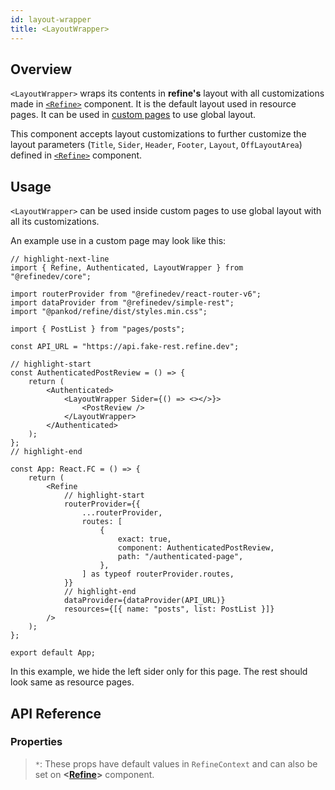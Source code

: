 ```yaml
---
id: layout-wrapper
title: <LayoutWrapper>
---
```


## Overview

`<LayoutWrapper>` wraps its contents in **refine's** layout with all customizations made in [`<Refine>`][refine] component. It is the default layout used in resource pages. It can be used in [custom pages][custom pages] to use global layout.

This component accepts layout customizations to further customize the layout parameters (`Title`, `Sider`, `Header`, `Footer`, `Layout`, `OffLayoutArea`) defined in [`<Refine>`][refine] component.

## Usage

`<LayoutWrapper>` can be used inside custom pages to use global layout with all its customizations.

An example use in a custom page may look like this:

```tsx title="App.tsx"
// highlight-next-line
import { Refine, Authenticated, LayoutWrapper } from "@refinedev/core";

import routerProvider from "@refinedev/react-router-v6";
import dataProvider from "@refinedev/simple-rest";
import "@pankod/refine/dist/styles.min.css";

import { PostList } from "pages/posts";

const API_URL = "https://api.fake-rest.refine.dev";

// highlight-start
const AuthenticatedPostReview = () => {
    return (
        <Authenticated>
            <LayoutWrapper Sider={() => <></>}>
                <PostReview />
            </LayoutWrapper>
        </Authenticated>
    );
};
// highlight-end

const App: React.FC = () => {
    return (
        <Refine
            // highlight-start
            routerProvider={{
                ...routerProvider,
                routes: [
                    {
                        exact: true,
                        component: AuthenticatedPostReview,
                        path: "/authenticated-page",
                    },
                ] as typeof routerProvider.routes,
            }}
            // highlight-end
            dataProvider={dataProvider(API_URL)}
            resources={[{ name: "posts", list: PostList }]}
        />
    );
};

export default App;
```

In this example, we hide the left sider only for this page. The rest should look same as resource pages.

## API Reference

### Properties

<PropsTable module="@refinedev/core/LayoutWrapper"/>

> `*`: These props have default values in `RefineContext` and can also be set on **<[Refine][refine]>** component.

[refine]: /api-reference/core/components/refine-config.md
[custom pages]: /advanced-tutorials/custom-pages.md
[refine#sider]: /api-reference/core/components/refine-config.md#sider
[refine#header]: /api-reference/core/components/refine-config.md#header
[refine#title]: /api-reference/core/components/refine-config.md#title
[refine#footer]: /api-reference/core/components/refine-config.md#footer
[refine#offlayoutarea]: /api-reference/core/components/refine-config.md#offlayoutarea
